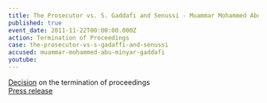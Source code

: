 ```yaml
---
title: The Prosecutor vs. S. Gaddafi and Senussi - Muammar Mohammed Abu Minyar Gaddafi - Termination of Proceedings
published: true
event_date: 2011-11-22T00:00:00.000Z
action: Termination of Proceedings
case: the-prosecutor-vs-s-gadaffi-and-senussi
accused: muammar-mohammed-abu-minyar-gaddafi
youtube:
---
```



[Decision](https://www.icc-cpi.int/Pages/record.aspx?docNo=ICC-01/11-01/11-28) on the termination of proceedings
<br>[Press release](https://www.icc-cpi.int/pages/item.aspx?name=pre_trial%20chamber%20i%20orders%20the%20termination%20of%20the%20case%20against%20muammar%20gaddafi)